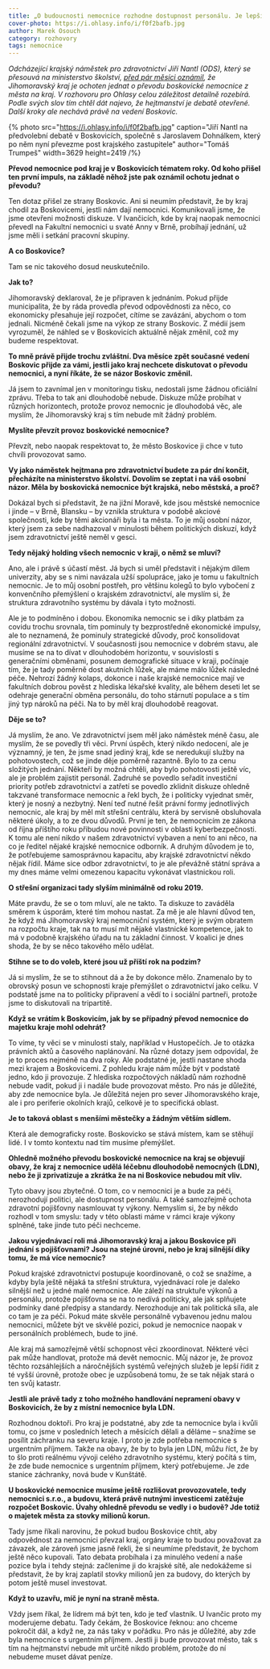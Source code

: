 ```yaml
---
title: „O budoucnosti nemocnice rozhodne dostupnost personálu. Je lepší ji řídit z vyšší úrovně“
cover-photo: https://i.ohlasy.info/i/f0f2bafb.jpg
author: Marek Osouch
category: rozhovory
tags: nemocnice
---
```


*Odcházející krajský náměstek pro zdravotnictví Jiří Nantl (ODS), který se přesouvá na ministerstvo školství, [před pár měsíci oznámil](https://ohlasy.info/clanky/2023/04/prevod-nemocnice.html), že Jihomoravský kraj je ochoten jednat o převodu boskovické nemocnice z města na kraj. V rozhovoru pro Ohlasy celou záležitost detailně rozebírá. Podle svých slov tím chtěl dát najevo, že hejtmanství je debatě otevřené. Další kroky ale nechává právě na vedení Boskovic.*

{% photo src="https://i.ohlasy.info/i/f0f2bafb.jpg" caption="Jiří Nantl na předvolební debatě v Boskovicích, společně s Jaroslavem Dohnálkem, který po něm nyní převezme post krajského zastupitele" author="Tomáš Trumpeš" width=3629 height=2419 /%}

**Převod nemocnice pod kraj je v Boskovicích tématem roky. Od koho přišel ten první impuls, na základě něhož jste pak oznámil ochotu jednat o převodu?**

Ten dotaz přišel ze strany Boskovic. Ani si neumím představit, že by kraj chodil za Boskovicemi, jestli nám dají nemocnici. Komunikovali jsme, že jsme otevřeni možnosti diskuze. V Ivančicích, kde by kraj naopak nemocnici převedl na Fakultní nemocnici u svaté Anny v Brně, probíhají jednání, už jsme měli i setkání pracovní skupiny.

**A co Boskovice?**

Tam se nic takového dosud neuskutečnilo.

**Jak to?**

Jihomoravský deklaroval, že je připraven k jednáním. Pokud přijde municipalita, že by ráda provedla převod odpovědnosti za něco, co ekonomicky přesahuje její rozpočet, cítíme se zavázáni, abychom o tom jednali. Nicméně čekali jsme na výkop ze strany Boskovic. Z médií jsem vyrozuměl, že náhled se v Boskovicích aktuálně nějak změnil, což my budeme respektovat.

**To mně právě přijde trochu zvláštní. Dva měsíce zpět současné vedení Boskovic přijde za vámi, jestli jako kraj nechcete diskutovat o převodu nemocnici, a nyní říkáte, že se názor Boskovic změnil.**

Já jsem to zavnímal jen v monitoringu tisku, nedostali jsme žádnou oficiální zprávu. Třeba to tak ani dlouhodobě nebude. Diskuze může probíhat v různých horizontech, protože provoz nemocnic je dlouhodobá věc, ale myslím, že Jihomoravský kraj s tím nebude mít žádný problém.

**Myslíte převzít provoz boskovické nemocnice?**

Převzít, nebo naopak respektovat to, že město Boskovice ji chce v tuto chvíli provozovat samo.

**Vy jako náměstek hejtmana pro zdravotnictví budete za pár dní končit, přecházíte na ministerstvo školství. Dovolím se zeptat i na váš osobní názor. Měla by boskovická nemocnice být krajská, nebo městská, a proč?**

Dokázal bych si představit, že na jižní Moravě, kde jsou městské nemocnice i jinde – v Brně, Blansku – by vznikla struktura v podobě akciové společnosti, kde by těmi akcionáři byla i ta města. To je můj osobní názor, který jsem za sebe nadhazoval v minulosti během politických diskuzí, když jsem zdravotnictví ještě neměl v gesci.

**Tedy nějaký holding všech nemocnic v kraji, o němž se mluví?**

Ano, ale i právě s účastí měst. Já bych si uměl představit i nějakým dílem univerzity, aby se s nimi navázala užší spolupráce, jako je tomu u fakultních nemocnic. Je to můj osobní postřeh, pro většinu kolegů to bylo vybočení z konvenčního přemýšlení o krajském zdravotnictví, ale myslím si, že struktura zdravotního systému by dávala i tyto možnosti.

Ale je to podmíněno i dobou. Ekonomika nemocnic se i díky platbám za covidu trochu srovnala, tím pominuly ty bezprostředně ekonomické impulsy, ale to neznamená, že pominuly strategické důvody, proč konsolidovat regionální zdravotnictví. V současnosti jsou nemocnice v dobrém stavu, ale musíme se na to dívat v dlouhodobém horizontu, v souvislosti s generačními obměnami, posunem demografické situace v kraji, počínaje tím, že je tady poměrně dost akutních lůžek, ale máme málo lůžek následné péče. Nehrozí žádný kolaps, dokonce i naše krajské nemocnice mají ve fakultních dobrou pověst z hlediska lékařské kvality, ale během deseti let se odehraje generační obměna personálu, do toho stárnutí populace a s tím jiný typ nároků na péči. Na to by měl kraj dlouhodobě reagovat.

**Děje se to?**

Já myslím, že ano. Ve zdravotnictví jsem měl jako náměstek méně času, ale myslím, že se povedly tři věci. První úspěch, který nikdo nedocení, ale je významný, je ten, že jsme snad jediný kraj, kde se neredukují služby na pohotovostech, což se jinde děje poměrně razantně. Bylo to za cenu složitých jednání. Někteří by možná chtěli, aby bylo pohotovosti ještě víc, ale je problém zajistit personál. Zadruhé se povedlo seřadit investiční priority potřeb zdravotnictví a zatřetí se povedlo zklidnit diskuze ohledně takzvané transformace nemocnic a řekl bych, že i politicky vyjednat směr, který je nosný a nezbytný. Není teď nutné řešit právní formy jednotlivých nemocnic, ale kraj by měl mít střešní centrálu, která by servisně obsluhovala některé úkoly, a to ze dvou důvodů. První je ten, že nemocnicím ze zákona od října příštího roku přibudou nové povinnosti v oblasti kyberbezpečnosti. K tomu ale není nikdo v našem zdravotnictví vybaven a není to ani něco, na co je ředitel nějaké krajské nemocnice odborník. A druhým důvodem je to, že potřebujeme samosprávnou kapacitu, aby krajské zdravotnictví někdo nějak řídil. Máme sice odbor zdravotnictví, to je ale převážně státní správa a my dnes máme velmi omezenou kapacitu vykonávat vlastnickou roli.

**O střešní organizaci tady slyším minimálně od roku 2019.**

Máte pravdu, že se o tom mluví, ale ne takto. Ta diskuze to zaváděla směrem k úsporám, které tím mohou nastat. Za mě je ale hlavní důvod ten, že když má Jihomoravský kraj nemocniční systém, který je svým obratem na rozpočtu kraje, tak na to musí mít nějaké vlastnické kompetence, jak to má v podobně krajského úřadu na tu základní činnost. V koalici je dnes shoda, že by se něco takového mělo udělat.

**Stihne se to do voleb, které jsou už příští rok na podzim?**

Já si myslím, že se to stihnout dá a že by dokonce mělo. Znamenalo by to obrovský posun ve schopnosti kraje přemýšlet o zdravotnictví jako celku. V podstatě jsme na to politicky připravení a vědí to i sociální partneři, protože jsme to diskutovali na tripartitě.

**Když se vrátím k Boskovicím, jak by se případný převod nemocnice do majetku kraje mohl odehrát?**

To víme, ty věci se v minulosti staly, například v Hustopečích. Je to otázka právních aktů a časového naplánování. Na různé dotazy jsem odpovídal, že je to proces nejméně na dva roky. Ale podstatné je, jestli nastane shoda mezi krajem a Boskovicemi. Z pohledu kraje nám může být v podstatě jedno, kdo ji provozuje. Z hlediska rozpočtových nákladů nám rozhodně nebude vadit, pokud ji i nadále bude provozovat město. Pro nás je důležité, aby zde nemocnice byla. Je důležitá nejen pro sever Jihomoravského kraje, ale i pro periferie okolních krajů, celkově je to specifická oblast.

**Je to taková oblast s menšími městečky a žádným větším sídlem.**

Která ale demograficky roste. Boskovicko se stává místem, kam se stěhují lidé. I v tomto kontextu nad tím musíme přemýšlet.

**Ohledně možného převodu boskovické nemocnice na kraj se objevují obavy, že kraj z nemocnice udělá léčebnu dlouhodobě nemocných (LDN), nebo že ji zprivatizuje a zkrátka že na ni Boskovice nebudou mít vliv.**

Tyto obavy jsou zbytečné. O tom, co v nemocnici je a bude za péči, nerozhodují politici, ale dostupnost personálu. A také samozřejmě ochota zdravotní pojišťovny nasmlouvat ty výkony. Nemyslím si, že by někdo rozhodl v tom smyslu: tady v této oblasti máme v rámci kraje výkony splněné, take jinde tuto péči nechceme.

**Jakou vyjednávací roli má Jihomoravský kraj a jakou Boskovice při jednání s pojišťovnami? Jsou na stejné úrovni, nebo je kraj silnější díky tomu, že má více nemocnic?**

Pokud krajské zdravotnictví postupuje koordinovaně, o což se snažíme, a kdyby byla ještě nějaká ta střešní struktura, vyjednávací role je daleko silnější než u jedné malé nemocnice. Ale záleží na struktuře výkonů a personálu, protože pojišťovna se na to nedívá politicky, ale jak splňujete podmínky dané předpisy a standardy. Nerozhoduje ani tak politická síla, ale co tam je za péči. Pokud máte skvěle personálně vybavenou jednu malou nemocnici, můžete být ve skvělé pozici, pokud je nemocnice naopak v personálních problémech, bude to jiné.

Ale kraj má samozřejmě větší schopnost věci zkoordinovat. Některé věci pak může handlovat, protože má devět nemocnic. Můj názor je, že provoz těchto rozsáhlejších a náročnějších systémů veřejných služeb je lepší řídit z té vyšší úrovně, protože obec je uzpůsobená tomu, že se tak nějak stará o ten svůj katastr.

**Jestli ale právě tady z toho možného handlování nepramení obavy v Boskovicích, že by z místní nemocnice byla LDN.**

Rozhodnou doktoři. Pro kraj je podstatné, aby zde ta nemocnice byla i kvůli tomu, co jsme v posledních letech a měsících dělali a děláme – snažíme se posílit záchranku na severu kraje. I proto je zde potřeba nemocnice s urgentním příjmem. Takže na obavy, že by to byla jen LDN, můžu říct, že by to šlo proti reálnému vývoji celého zdravotního systému, který počítá s tím, že zde bude nemocnice s urgentním příjmem, který potřebujeme. Je zde stanice záchranky, nová bude v Kunštátě.

**U boskovické nemocnice musíme ještě rozlišovat provozovatele, tedy nemocnici s.r.o., a budovu, která právě nutnými investicemi zatěžuje rozpočet Boskovic. Úvahy ohledně převodu se vedly i o budově? Jde totiž o majetek města za stovky milionů korun.**

Tady jsme říkali narovinu, že pokud budou Boskovice chtít, aby odpovědnost za nemocnici převzal kraj, orgány kraje to budou považovat za závazek, ale zároveň jsme jasně řekli, že si neumíme představit, že bychom ještě něco kupovali. Tato debata probíhala i za minulého vedení a naše pozice byla i tehdy stejná: začleníme ji do krajské sítě, ale nedokážeme si představit, že by kraj zaplatil stovky milionů jen za budovy, do kterých by potom ještě musel investovat.

**Když to uzavřu, míč je nyní na straně města.**

Vždy jsem říkal, že lídrem má být ten, kdo je teď vlastník. U Ivančic proto my moderujeme debatu. Tady čekám, že Boskovice řeknou: ano chceme pokročit dál, a když ne, za nás taky v pořádku. Pro nás je důležité, aby zde byla nemocnice s urgentním příjmem. Jestli ji bude provozovat město, tak s tím na hejtmanství nebude mít určitě nikdo problém, protože do ní nebudeme muset dávat peníze.